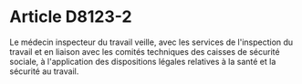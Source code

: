# Article D8123-2

  
Le médecin inspecteur du travail veille, avec les services de l'inspection du travail et en liaison avec les comités techniques des caisses de sécurité sociale, à l'application des dispositions légales relatives à la santé et la sécurité au travail.